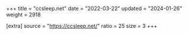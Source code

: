 +++
title = "ccsleep.net"
date = "2022-03-22"
updated = "2024-01-26"
weight = 2918

[extra]
source = "https://ccsleep.net/"
ratio = 25
size = 3
+++

